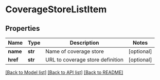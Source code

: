 # CoverageStoreListItem

## Properties
Name | Type | Description | Notes
------------ | ------------- | ------------- | -------------
**name** | **str** | Name of coverage store | [optional] 
**href** | **str** | URL to coverage store definition | [optional] 

[[Back to Model list]](../README.md#documentation-for-models) [[Back to API list]](../README.md#documentation-for-api-endpoints) [[Back to README]](../README.md)

